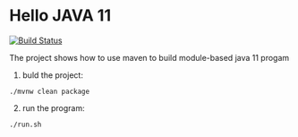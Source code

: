 # Hello JAVA 11
[![Build Status](https://travis-ci.org/xinhuagu/HelloJAVA11.svg?branch=master)](https://travis-ci.org/xinhuagu/HelloJAVA11)

The project shows how to use maven to build module-based java 11 progam

1. buld the project:
```
./mvnw clean package
```
2. run the program:
```
./run.sh
````
